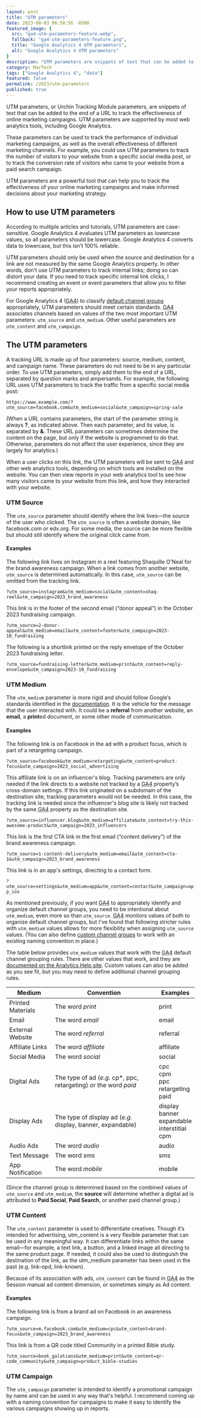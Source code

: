 ```yaml
---
layout: post
title: "UTM parameters"
date: 2023-08-03 06:58:56 -0500
featured_image: {
  src: "ga4-utm-parameters-feature.webp",
  fallback: "ga4-utm-parameters-feature.png",
  title: "Google Analytics 4 UTM parameters",
  alt: "Google Analytics 4 UTM parameters"
}
description: "UTM parameters are snippets of text that can be added to the end of a URL to track the effectiveness of online marketing campaigns."
category: MarTech
tags: ["Google Analytics 4", "data"]
featured: false
permalink: /2023/utm-parameters
published: true
---
```


UTM parameters, or Urchin Tracking Module parameters, are snippets of text that can be added to the end of a URL to track the effectiveness of online marketing campaigns. UTM parameters are supported by most web analytics tools, including Google Analytics.

These parameters can be used to track the performance of individual marketing campaigns, as well as the overall effectiveness of different marketing channels. For example, you could use UTM parameters to track the number of visitors to your website from a specific social media post, or to track the conversion rate of visitors who came to your website from a paid search campaign.

UTM parameters are a powerful tool that can help you to track the effectiveness of your online marketing campaigns and make informed decisions about your marketing strategy.

## How to use UTM parameters

According to multiple articles and tutorials, UTM parameters are case-sensitive. Google Analytics 4 evaluates UTM parameters as lowercase values, so all parameters should be lowercase. Google Analytics 4 converts data to lowercase, but this isn’t 100% reliable.

UTM parameters should only be used when the source and destination for a link are not measured by the same Google Analytics property. In other words, don’t use UTM parameters to track internal links; doing so can distort your data. If you need to track specific internal link clicks, I recommend creating an event or event parameters that allow you to filter your reports appropriately.

For Google Analytics 4 (<abbr title="Google Analytics 4">GA4</abbr>) to classify [default channel groups](https://support.google.com/analytics/answer/9756891?hl=en) appropriately, UTM parameters should meet certain standards. <abbr title="Google Analytics 4">GA4</abbr> associates channels based on values of the two most important UTM parameters: `utm_source` and `utm_medium`. Other useful parameters are `utm_content` and `utm_campaign`.

## The UTM parameters

A tracking URL is made up of four parameters: source, medium, content, and campaign name. These parameters do not need to be in any particular order. To use UTM parameters, simply add them to the end of a URL, separated by question marks and ampersands. For example, the following URL uses UTM parameters to track the traffic from a specific social media post:

`https://www.example.com/?utm_source=facebook.com&utm_medium=social&utm_campaign=spring-sale`

(When a URL contains parameters, the start of the parameter string is always **?**, as indicated above. Then each parameter, and its value, is separated by **&**. These URL parameters can sometimes determine the content on the page, but only if the website is programmed to do that. Otherwise, parameters do not affect the user experience, since they are largely for analytics.)

When a user clicks on this link, the UTM parameters will be sent to <abbr title="Google Analytics 4">GA4</abbr> and other web analytics tools, depending on which tools are installed on the website. You can then view reports in your web analytics tool to see how many visitors came to your website from this link, and how they interacted with your website.

### UTM Source

The `utm_source` parameter should identify where the link lives&mdash;the source of the user who clicked. The `utm_source` is often a website domain, like facebook.com or edx.org. For some media, the source can be more flexible but should still identify where the original click came from.

#### Examples

The following link lives on Instagram in a reel featuring Shaquille O'Neal for the brand awareness campaign. When a link comes from another website, `utm_source` is determined automatically. In this case, `utm_source` can be omitted from the tracking link.

`?utm_source=instagram&utm_medium=social&utm_content=shaq-reel&utm_campaign=2023_brand_awareness`

This link is in the footer of the second email (“donor appeal”) in the October 2023 fundraising campaign.

`?utm_source=2-donor-appeal&utm_medium=email&utm_content=footer&utm_campaign=2023-10_fundraising`

The following is a shortlink printed on the reply envelope of the October 2023 fundraising letter.

`?utm_source=fundraising-letter&utm_medium=print&utm_content=reply-envelope&utm_campaign=2023-10_fundraising`

### UTM Medium

The `utm_medium` parameter is more rigid and should follow Google’s standards identified in the [documentation](https://support.google.com/analytics/answer/9756891?hl=en). It is the vehicle for the message that the user interacted with. It could be a **referral** from another website, an **email**, a **print**ed document, or some other mode of communication.

#### Examples

The following link is on Facebook in the ad with a product focus, which is part of a retargeting campaign.

`?utm_source=facebook&utm_medium=retargeting&utm_content=product-focus&utm_campaign=2023_social_advertising`

This affiliate link is on an influencer's blog. Tracking parameters are only needed if the link directs to a website not tracked by a <abbr title="Google Analytics 4">GA4</abbr> property’s cross-domain settings. If this link originated on a subdomain of the destination site, tracking parameters would not be needed. In this case, the tracking link is needed since the influencer's blog site is likely not tracked by the same <abbr title="Google Analytics 4">GA4</abbr> property as the destination site.

`?utm_source=influencer.blog&utm_medium=affiliate&utm_content=try-this-awesome-product&utm_campaign=2023_influencers`

This link is the first CTA link in the first email (“content delivery”) of the brand awareness campaign.

`?utm_source=1-content-delivery&utm_medium=email&utm_content=cta-1&utm_campaign=2023_brand_awareness`

This link is in an app's settings, directing to a contact form.

`?utm_source=settings&utm_medium=app&utm_content=contact&utm_campaign=app_ios`

As mentioned previously, if you want <abbr title="Google Analytics 4">GA4</abbr> to appropriately identify and organize default channel groups, you need to be intentional about `utm_medium`, even more so than `utm_source`. <abbr title="Google Analytics 4">GA4</abbr> monitors values of both to organize default channel groups, but I've found that following stricter rules with `utm_medium` values allows for more flexibility when assigning `utm_source` values. (You can also define [custom channel groups](https://support.google.com/analytics/answer/13051316?hl=en) to work with an existing naming convention in place.)

The table below provides `utm_medium` values that work with the <abbr title="Google Analytics 4">GA4</abbr> default channel grouping rules. There are other values that work, and they are [documented on the Analytics Help site](https://support.google.com/analytics/answer/9756891?hl=en). Custom values can also be added as you see fit, but you may need to define additional channel grouping rules.

<div class="px-12">
	<table>
		<thead>
			<tr class="text-xs">
				<th scope="col">Medium</th>
				<th scope="col">Convention</th>
				<th scope="col">Examples</th>
			</tr>
		</thead>
		<tbody>
			<tr class="text-xs">
				<td>Printed Materials</td>
				<td>The word <em>print</em></td>
				<td>print</td>
			</tr>
			<tr class="text-xs">
				<td>Email</td>
				<td>The word <em>email</em></td>
				<td>email</td>
			</tr>
			<tr class="text-xs">
				<td>External Website</td>
				<td>The word <em>referral</em></td>
				<td>referral</td>
			</tr>
			<tr class="text-xs">
				<td>Affiliate Links</td>
				<td>The word <em>affiliate</em></td>
				<td>affiliate</td>
			</tr>
			<tr class="text-xs">
				<td>Social Media</td>
				<td>The word <em>social</em></td>
				<td>social</td>
			</tr>
			<tr class="text-xs">
				<td>Digital Ads</td>
				<td>The type of ad (<em>e.g.</em> cp*, ppc, retargeting) or the word <em>paid</em></td>
				<td>cpc<br>cpm<br>ppc<br>retargeting<br>paid</td>
			</tr>
			<tr class="text-xs">
				<td>Display Ads</td>
				<td>The type of display ad (<em>e.g.</em> display, banner, expandable)</td>
				<td>display<br>banner<br>expandable<br>interstitial<br>cpm</td>
			</tr>
			<tr class="text-xs">
				<td>Audio Ads</td>
				<td>The word <em>audio</em></td>
				<td>audio</td>
			</tr>
			<tr class="text-xs">
				<td>Text Message</td>
				<td>The word <em>sms</em></td>
				<td>sms</td>
			</tr>
			<tr class="text-xs">
				<td>App Notification</td>
				<td>The word <em>mobile</em></td>
				<td>mobile</td>
			</tr>
		</tbody>
	</table>
</div>

(Since the channel group is determined based on the combined values of `utm_source` and `utm_medium`, the **source** will determine whether a digital ad is attributed to **Paid Social**, **Paid Search**, or another paid channel group.)

### UTM Content

The `utm_content` parameter is used to differentiate creatives. Though it’s intended for advertising, utm_content is a very flexible parameter that can be used in any meaningful way. It can differentiate links within the same email—for example, a text link, a button, and a linked image all directing to the same product page. If needed, it could also be used to distinguish the destination of the link, as the utm_medium parameter has been used in the past (e.g. link-opd, link-known).

Because of its association with ads, `utm_content` can be found in <abbr title="Google Analytics 4">GA4</abbr> as the Session manual ad content dimension, or sometimes simply as Ad content.

#### Examples

The following link is from a brand ad on Facebook in an awareness campaign.

`?utm_source=m.facebook.com&utm_medium=cpc&utm_content=brand-focus&utm_campaign=2023_brand_awareness`

This link is from a QR code titled Community in a printed Bible study.

`?utm_source=book_galatians&utm_medium=print&utm_content=qr-code_community&utm_campaign=product_bible-studies`

### UTM Campaign

The `utm_campaign` parameter is intended to identify a promotional campaign by name and can be used in any way that's helpful. I recommend coming up with a naming convention for campaigns to make it easy to identify the various campaigns showing up in reports.